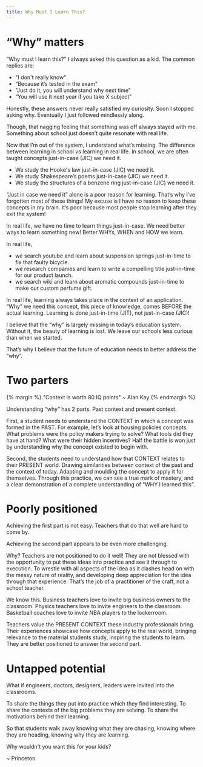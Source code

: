 ```yaml
---
title: Why Must I Learn This?
---
```


# “Why” matters

“Why must I learn this?"
I always asked this question as a kid. 
The common replies are:
- "I don't really know"
- “Because it’s tested in the exam"
- "Just do it, you will understand why next time"
- “You will use it next year if you take X subject”

Honestly, these answers never really satisfied my curiosity.
Soon I stopped asking why.
Eventually I just followed mindlessly along.

Though, that nagging feeling that something was off always stayed with me.
Something about school just doesn’t quite resonate with real life.

Now that I’m out of the system, I understand what’s missing.
The difference between learning in school vs learning in real life.
In school, we are often taught concepts just-in-case (JIC) we need it.
- We study the Hooke's law just-in-case (JIC) we need it.
- We study Shakespeare’s poems just-in-case (JIC) we need it.
- We study the structures of a benzene ring just-in-case (JIC) we need it.

“Just in case we need it” alone is a poor reason for learning.
That’s why I’ve forgotten most of these things!
My excuse is I have no reason to keep these concepts in my brain.
It’s poor because most people stop learning after they exit the system!

In real life, we have no time to learn things just-in-case.
We need better ways to learn something new!
Better WHYs, WHEN and HOW we learn.

In real life,
- we search youtube and learn about suspension springs just-in-time to fix that faulty bicycle.
- we research companies and learn to write a compelling title just-in-time for our product launch.
- we search wiki and learn about aromatic compounds just-in-time to make our custom perfume gift.

In real life, learning always takes place in the context of an application.
“Why” we need this concept, this piece of knowledge, comes BEFORE the actual learning.
Learning is done just-in-time (JIT), not just-in-case (JIC)!

I believe that the “why” is largely missing in today’s education system.
Without it, the beauty of learning is lost.
We leave our schools less curious than when we started.

That’s why I believe that the future of education needs to better address the “why”.


# Two parters

{% margin %}
"Context is worth 80 IQ points" ~ Alan Kay
{% endmargin %}

Understanding “why” has 2 parts.
Past context and present context.

First, a student needs to understand the CONTEXT in which a concept was formed in the PAST.
For example, let’s look at housing policies concepts.
What problems were the policy makers trying to solve?
What tools did they have at hand?
What were their hidden incentives?
Half the battle is won just by understanding why the concept existed to begin with.

Second, the students need to understand how that CONTEXT relates to their PRESENT world.
Drawing similarities between context of the past and the context of today.
Adapting and moulding the concept to apply it for themselves.
Through this practice, we can see a true mark of mastery, and a clear demonstration of a complete understanding of “WHY I learned this”.



# Poorly positioned

Achieving the first part is not easy.
Teachers that do that well are hard to come by.

Achieving the second part appears to be even more challenging.

Why?
Teachers are not positioned to do it well!
They are not blessed with the opportunity to put these ideas into practice and see it through to execution.
To wrestle with all aspects of the idea as it clashes head on with the messy nature of reality,
and developing deep appreciation for the idea through that experience.
That’s the job of a practitioner of the craft, not a school teacher.

We know this.
Business teachers love to invite big business owners to the classroom.
Physics teachers love to invite engineers to the classroom.
Basketball coaches love to invite NBA players to the lockerroom.

Teachers value the PRESENT CONTEXT these industry professionals bring.
Their experiences showcase how concepts apply to the real world,
bringing relevance to the material students study,
inspiring the students to learn.
They are better positioned to answer the second part.


# Untapped potential

What if engineers, doctors, designers, leaders were invited into the classrooms.

To share the things they put into practice which they find interesting.
To share the contexts of the big problems they are solving.
To share the motivations behind their learning.

So that students walk away 
knowing what they are chasing,
knowing where they are heading,
knowing why they are learning.

Why wouldn't you want this for your kids?

~ Princeton